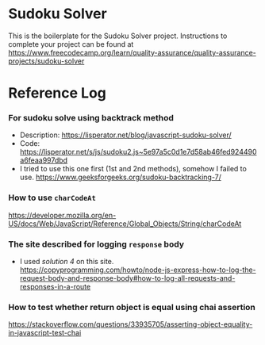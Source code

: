 # Sudoku Solver

This is the boilerplate for the Sudoku Solver project. Instructions to complete your project can be found at https://www.freecodecamp.org/learn/quality-assurance/quality-assurance-projects/sudoku-solver


# Reference Log

### For sudoku solve using backtrack method
- Description:
https://lisperator.net/blog/javascript-sudoku-solver/
- Code:
https://lisperator.net/s/js/sudoku2.js~5e97a5c0d1e7d58ab46fed924490a6feaa997dbd
- I tried to use this one first (1st and 2nd methods), somehow I failed to use.
https://www.geeksforgeeks.org/sudoku-backtracking-7/

### How to use `charCodeAt`
https://developer.mozilla.org/en-US/docs/Web/JavaScript/Reference/Global_Objects/String/charCodeAt

### The site described for logging `response` body
- I used *solution 4* on this site.
https://copyprogramming.com/howto/node-js-express-how-to-log-the-request-body-and-response-body#how-to-log-all-requests-and-responses-in-a-route

### How to test whether return object is equal using chai assertion
https://stackoverflow.com/questions/33935705/asserting-object-equality-in-javascript-test-chai
